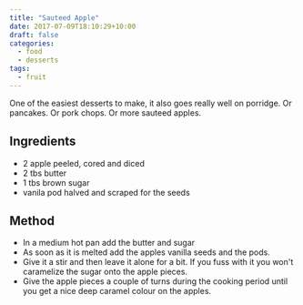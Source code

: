 ```yaml
---
title: "Sauteed Apple"
date: 2017-07-09T18:10:29+10:00
draft: false
categories:
  - food
  - desserts
tags:
  - fruit
---
```


One of the easiest desserts to make, it also goes really well on porridge. Or pancakes. Or pork chops. Or more sauteed apples.
<!--more-->
## Ingredients
  - 2 apple peeled, cored and diced
  - 2 tbs butter
  - 1 tbs brown sugar
  - vanila pod halved and scraped for the seeds

## Method
  - In a medium hot pan add the butter and sugar
  - As soon as it is melted add the apples vanilla seeds and the pods.
  - Give it a stir and then leave it alone for a bit. If you fuss with it you won't caramelize the sugar onto the apple pieces.
  - Give the apple pieces a couple of turns during the cooking period until you get a nice deep caramel colour on the apples.
